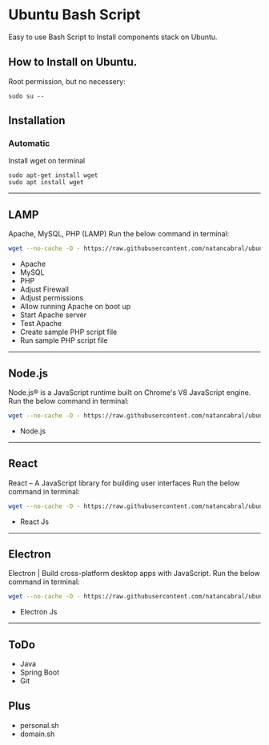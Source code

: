 # Ubuntu Bash Script 
Easy to use Bash Script to Install components stack on Ubuntu. 
## How to Install on Ubuntu.

Root permission, but no necessery:

```
sudo su --
```

## Installation

### Automatic

Install wget on terminal

```
sudo apt-get install wget
sudo apt install wget
```

---

## LAMP
Apache, MySQL, PHP (LAMP)
Run the below command in terminal:
```bash
wget --no-cache -O - https://raw.githubusercontent.com/natancabral/ubuntu-bash-script-config/main/run/run/lamp.sh | bash
```

* Apache
* MySQL
* PHP
* Adjust Firewall
* Adjust permissions
* Allow running Apache on boot up
* Start Apache server
* Test Apache
* Create sample PHP script file
* Run sample PHP script file

---

## Node.js
Node.js® is a JavaScript runtime built on Chrome's V8 JavaScript engine.
Run the below command in terminal:
```bash
wget --no-cache -O - https://raw.githubusercontent.com/natancabral/ubuntu-bash-script-config/main/run/run/nodejs.sh | bash
```

* Node.js

---

## React
React – A JavaScript library for building user interfaces
Run the below command in terminal:
```bash
wget --no-cache -O - https://raw.githubusercontent.com/natancabral/ubuntu-bash-script-config/main/run/run/reactjs.sh | bash
```

* React Js

---

## Electron
Electron | Build cross-platform desktop apps with JavaScript.
Run the below command in terminal:
```bash
wget --no-cache -O - https://raw.githubusercontent.com/natancabral/ubuntu-bash-script-config/main/run/run/electronjs.sh | bash
```

* Electron Js

---

## ToDo
* Java
* Spring Boot
* Git


## Plus
* personal.sh
* domain.sh



